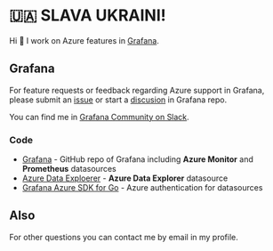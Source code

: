 
# 🇺🇦 SLAVA UKRAINI!

Hi 👋 I work on Azure features in [Grafana](https://github.com/grafana/grafana).

## Grafana

For feature requests or feedback regarding Azure support in Grafana, please submit an [issue](https://github.com/grafana/grafana/issues?q=is%3Aopen+is%3Aissue+label%3Adatasource%2FAzure) or start a [discusion](https://github.com/grafana/grafana/discussions) in Grafana repo.

You can find me in [Grafana Community on Slack](https://slack.grafana.com/).

### Code

* [Grafana](https://github.com/grafana/grafana) - GitHub repo of Grafana including **Azure Monitor** and **Prometheus** datasources
* [Azure Data Exploerer](https://github.com/grafana/azure-data-explorer-datasource) - **Azure Data Explorer** datasource
* [Grafana Azure SDK for Go](https://github.com/grafana/grafana-azure-sdk-go) - Azure authentication for datasources


## Also

For other questions you can contact me by email in my profile.
